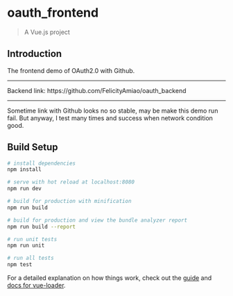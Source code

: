 # oauth_frontend

> A Vue.js project

## Introduction
The frontend demo of OAuth2.0 with Github.
<hr>
Backend link: 
<link>https://github.com/FelicityAmiao/oauth_backend</link>
<hr>
Sometime link with Github looks no so stable, may be make this demo run fail. But anyway, I test many times and success when network condition good.


## Build Setup

``` bash
# install dependencies
npm install

# serve with hot reload at localhost:8080
npm run dev

# build for production with minification
npm run build

# build for production and view the bundle analyzer report
npm run build --report

# run unit tests
npm run unit

# run all tests
npm test
```

For a detailed explanation on how things work, check out the [guide](http://vuejs-templates.github.io/webpack/) and [docs for vue-loader](http://vuejs.github.io/vue-loader).
